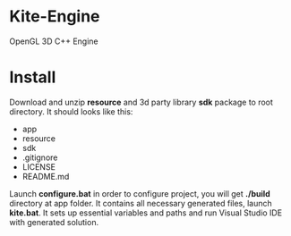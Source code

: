 # Kite-Engine
OpenGL 3D C++ Engine

# Install
Download and unzip __resource__ and 3d party library __sdk__ package to root directory. It should looks like this:
* app
* resource
* sdk
* .gitignore
* LICENSE
* README.md

Launch __configure.bat__ in order to configure project, you will get __./build__ directory at app folder. It contains all necessary generated files, launch __kite.bat__. It sets up essential variables and paths and run Visual Studio IDE with generated solution.
